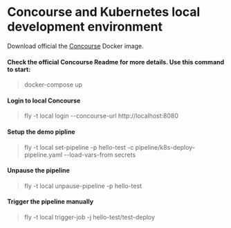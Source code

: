 # Concourse and Kubernetes local development environment

Download official the [Concourse](https://github.com/concourse/concourse-docker) Docker image.

#### Check the official Concourse Readme for more details. Use this command to start:

> docker-compose up

#### Login to local Concourse

> fly -t local login --concourse-url http://localhost:8080

#### Setup the demo pipline

> fly -t local set-pipeline -p hello-test -c pipeline/k8s-deploy-pipeline.yaml --load-vars-from secrets

#### Unpause the pipeline

> fly -t local unpause-pipeline -p hello-test

#### Trigger the pipeline manually

> fly -t local trigger-job -j hello-test/test-deploy
